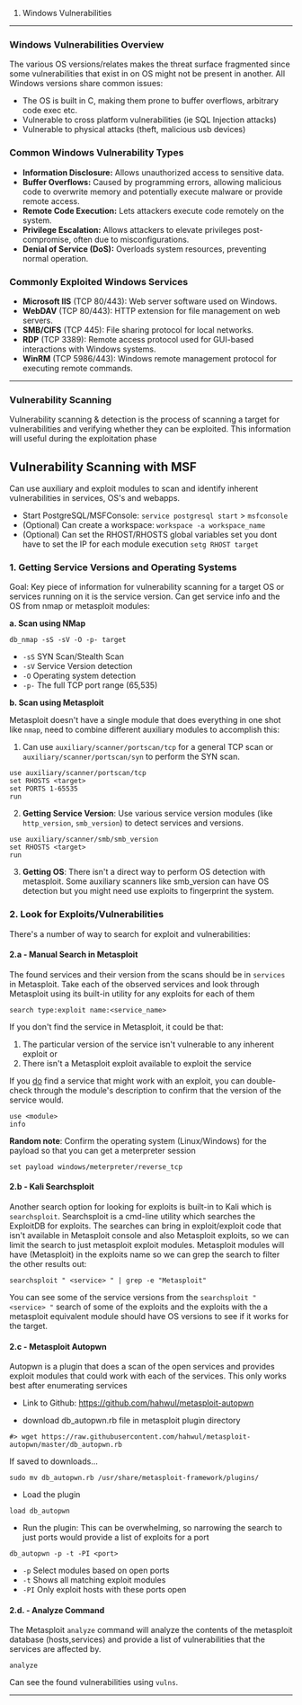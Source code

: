 
1. Windows Vulnerabilities

---
### Windows Vulnerabilities Overview

The various OS versions/relates makes the threat surface fragmented since some vulnerabilities  that exist in on OS might not be present in another. All Windows versions share common issues:
- The OS is built in C, making them prone to buffer overflows, arbitrary code exec etc. 
- Vulnerable to cross platform vulnerabilities (ie SQL Injection attacks)
- Vulnerable to physical attacks (theft, malicious usb devices)
### Common Windows Vulnerability Types

- **Information Disclosure:** Allows unauthorized access to sensitive data.
- **Buffer Overflows:** Caused by programming errors, allowing malicious code to overwrite memory and potentially execute malware or provide remote access.
- **Remote Code Execution:** Lets attackers execute code remotely on the system.
- **Privilege Escalation:** Allows attackers to elevate privileges post-compromise, often due to misconfigurations.
- **Denial of Service (DoS):** Overloads system resources, preventing normal operation.
### Commonly Exploited Windows Services

- **Microsoft IIS** (TCP 80/443): Web server software used on Windows.
- **WebDAV** (TCP 80/443): HTTP extension for file management on web servers.
- **SMB/CIFS** (TCP 445): File sharing protocol for local networks.
- **RDP** (TCP 3389): Remote access protocol used for GUI-based interactions with Windows systems.
- **WinRM** (TCP 5986/443): Windows remote management protocol for executing remote commands.
---
### Vulnerability Scanning 

Vulnerability scanning & detection is the process of scanning a target for vulnerabilities and verifying whether they can be exploited. This information will useful during the exploitation phase
## Vulnerability Scanning with MSF

Can use auxiliary and exploit modules to scan and identify inherent vulnerabilities in services, OS's and webapps.

- Start PostgreSQL/MSFConsole: `service postgresql start` > `msfconsole`
- (Optional) Can create a workspace: `workspace -a workspace_name`
- (Optional) Can set the RHOST/RHOSTS global variables set you dont have to set the IP for each module execution `setg RHOST target`
### 1. Getting Service Versions and Operating Systems

Goal: Key piece of information for vulnerability scanning for a target OS or services running on it is the service version. Can get service info and the OS from nmap or metasploit modules: 

**a.  Scan using NMap**

```
db_nmap -sS -sV -O -p- target
```

- `-sS` SYN Scan/Stealth Scan 
- `-sV` Service Version detection
- `-O`   Operating system detection
- `-p-`  The full TCP port range (65,535)

**b. Scan using Metasploit**

Metasploit doesn't have a single module that does everything in one shot like `nmap`, need to combine different auxiliary modules to accomplish this:
1. Can use `auxiliary/scanner/portscan/tcp` for a general TCP scan or `auxiliary/scanner/portscan/syn` to perform the SYN scan.
```
use auxiliary/scanner/portscan/tcp
set RHOSTS <target>
set PORTS 1-65535
run
```
2. **Getting Service Version**: Use various service version modules (like `http_version`, `smb_version`) to detect services and versions.
```
use auxiliary/scanner/smb/smb_version
set RHOSTS <target>
run
```
3. **Getting OS**: There isn't a direct way to perform OS detection with metasploit. Some auxiliary scanners like smb_version can have OS detection but you might need use exploits to fingerprint the system. 
### 2. Look for Exploits/Vulnerabilities

There's a number of way to search for exploit and vulnerabilities:
#### 2.a - Manual Search in Metasploit
The found services and their version from the scans should be in `services` in Metasploit. Take each of the observed services and look through Metasploit using its built-in utility for any exploits for each of them

```
search type:exploit name:<service_name>
```

If you don't find the service  in Metasploit, it could be that:
1. The particular version of the service isn't vulnerable to any inherent exploit or
2. There isn't a Metasploit exploit available to exploit the service 

If you <u>do</u> find a service that might work with an exploit, you can  double-check through the module's description to confirm that the version of the service would.
```
use <module>
info
```

**Random note**: Confirm the operating system (Linux/Windows) for the payload so that you can get a meterpreter session

```
set payload windows/meterpreter/reverse_tcp
```

#### 2.b - Kali Searchsploit

Another search option for looking for exploits is built-in to Kali which is `searchsploit`.  Searchsploit is a cmd-line utility which searches the ExploitDB for exploits. The searches can bring in exploit/exploit code that isn't available in Metasploit console and also Metasploit exploits, so we can limit the search to just metasploit exploit modules. Metasploit modules will have (Metasploit) in the exploits name so we can grep the search to filter the other results out:
```
searchsploit " <service> " | grep -e "Metasploit"
```
You can see some of the service versions from the `searchsploit " <service> "` search of some of the exploits and the exploits with the a metasploit equivalent module should have OS versions to see if it works for the target.

#### 2.c - Metasploit Autopwn

Autopwn is a plugin that does a scan of the open services and provides exploit modules that could work with each of the services. This only works best after enumerating services

- Link to Github: https://github.com/hahwul/metasploit-autopwn

- download db_autopwn.rb file in metasploit plugin directory

```
#> wget https://raw.githubusercontent.com/hahwul/metasploit-autopwn/master/db_autopwn.rb
```

If saved to downloads...
```
sudo mv db_autopwn.rb /usr/share/metasploit-framework/plugins/
```
- Load the plugin
```
load db_autopwn
```

- Run the plugin: This can be overwhelming, so narrowing the search to just ports would provide a list of exploits for a port
```
db_autopwn -p -t -PI <port>
```
- `-p` Select modules based on open ports
- `-t` Shows all matching exploit modules
- `-PI` Only exploit hosts with these ports open

#### 2.d. - Analyze Command

The Metasploit `analyze`  command will analyze the contents of the metasploit database (hosts,services) and provide a list of vulnerabilities that the services are affected by.

```
analyze
```

Can see the found vulnerabilities using `vulns`.

---

